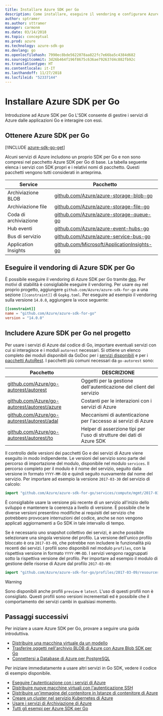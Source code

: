 ```yaml
---
title: Installare Azure SDK per Go
description: Come installare, eseguire il vendoring e configurare Azure SDK per Go.
author: sptramer
ms.author: sttramer
manager: carmonm
ms.date: 03/14/2018
ms.topic: conceptual
ms.prod: azure
ms.technology: azure-sdk-go
ms.devlang: go
ms.openlocfilehash: 7990ec8bde5622078aa822fc7e66ba5c4384d682
ms.sourcegitcommit: 3d26b464f196f8675c636ae792637d4c882fb92c
ms.translationtype: HT
ms.contentlocale: it-IT
ms.lasthandoff: 11/27/2018
ms.locfileid: "52337144"
---
```

# <a name="install-the-azure-sdk-for-go"></a>Installare Azure SDK per Go

Introduzione ad Azure SDK per Go L'SDK consente di gestire i servizi di Azure dalle applicazioni Go e interagire con essi.

## <a name="get-the-azure-sdk-for-go"></a>Ottenere Azure SDK per Go

[!INCLUDE [azure-sdk-go-get](includes/azure-sdk-go-get.md)]

Alcuni servizi di Azure includono un proprio SDK per Go e non sono compresi nel pacchetto Azure SDK per Go di base. La tabella seguente elenca i servizi con SDK propri e i relativi nomi di pacchetto. Questi pacchetti vengono tutti considerati in anteprima.

| Service | Pacchetto |
|---------|---------|
| Archiviazione BLOB | [github.com/Azure/azure-storage-blob-go](https://github.com/Azure/azure-storage-blob-go) |
| Archiviazione file | [github.com/Azure/azure-storage-file-go](https://github.com/Azure/azure-storage-file-go) |
| Coda di archiviazione | [github.com/Azure/azure-storage-queue-go](https://github.com/Azure/azure-storage-queue-go) |
| Hub eventi | [github.com/Azure/azure-event-hubs-go](https://github.com/Azure/azure-event-hubs-go) |
| Bus di servizio | [github.com/Azure/azure-service-bus-go](https://github.com/Azure/azure-service-bus-go) |
| Application Insights | [github.com/Microsoft/ApplicationInsights-go](https://github.com/Microsoft/ApplicationInsights-go) |

## <a name="vendor-the-azure-sdk-for-go"></a>Eseguire il vendoring di Azure SDK per Go

È possibile eseguire il vendoring di Azure SDK per Go tramite [dep](https://github.com/golang/dep). Per motivi di stabilità è consigliabile eseguire il vendoring. Per usare `dep` nel proprio progetto, aggiungere `github.com/Azure/azure-sdk-for-go` a una sezione `[[constraint]]` di `Gopkg.toml`. Per eseguire ad esempio il vendoring sulla versione `14.0.0`, aggiungere la voce seguente:

```toml
[[constraint]]
name = "github.com/Azure/azure-sdk-for-go"
version = "14.0.0"
```

## <a name="include-the-azure-sdk-for-go-in-your-project"></a>Includere Azure SDK per Go nel progetto

Per usare i servizi di Azure dal codice di Go, importare eventuali servizi con cui si interagisce e i moduli `autorest` necessari.
Si ottiene un elenco completo dei moduli disponibili da GoDoc per i [servizi disponibili](https://godoc.org/github.com/Azure/azure-sdk-for-go) e per i [pacchetti AutoRest](https://godoc.org/github.com/Azure/go-autorest). I pacchetti più comuni necessari da `go-autorest` sono:

| Pacchetto | DESCRIZIONE |
|---------|-------------|
| [github.com/Azure/go-autorest/autorest][autorest] | Oggetti per la gestione dell'autenticazione del client del servizio |
| [github.com/Azure/go-autorest/autorest/azure][autorest/azure] | Costanti per le interazioni con i servizi di Azure |
| [github.com/Azure/go-autorest/autorest/adal][autorest/adal] | Meccanismi di autenticazione per l'accesso ai servizi di Azure |
| [github.com/Azure/go-autorest/autorest/to][autorest/to] | Helper di asserzione tipi per l'uso di strutture dei dati di Azure SDK |

[autorest]: https://godoc.org/github.com/Azure/go-autorest/autorest
[autorest/azure]: https://godoc.org/github.com/Azure/go-autorest/autorest/azure
[autorest/adal]: https://godoc.org/github.com/Azure/go-autorest/autorest/adal
[autorest/to]: https://godoc.org/github.com/Azure/go-autorest/autorest/to

Il controllo delle versioni dei pacchetti Go e dei servizi di Azure viene eseguito in modo indipendente. Le versioni del servizio sono parte del percorso di importazione del modulo, disponibile nel modulo `services`. Il percorso completo per il modulo è il nome del servizio, seguito dalla versione in formato `YYYY-MM-DD` e quindi seguito nuovamente dal nome del servizio. Per importare ad esempio la versione `2017-03-30` del servizio di calcolo:

```go
import "github.com/Azure/azure-sdk-for-go/services/compute/mgmt/2017-03-30/compute"
```

È consigliabile usare la versione più recente di un servizio all'inizio dello sviluppo e mantenere la coerenza a livello di versione.
È possibile che le diverse versioni presentino modifiche ai requisiti del servizio che potrebbero provocare interruzioni del codice, anche se non vengono applicati aggiornamenti a Go SDK in tale intervallo di tempo.

Se è necessario uno snapshot collettivo dei servizi, è anche possibile selezionare una singola versione del profilo. La versione dell'unico profilo bloccato è ora `2017-03-09`, che potrebbe non includere le funzionalità più recenti dei servizi. I profili sono disponibili nel modulo `profiles`, con la rispettiva versione in formato `YYYY-MM-DD`. I servizi vengono raggruppati sotto la rispettiva versione del profilo. Per importare ad esempio il modulo di gestione delle risorse di Azure dal profilo `2017-03-09`:

```go
import "github.com/Azure/azure-sdk-for-go/profiles/2017-03-09/resources/mgmt/resources"
```

> [!WARNING]
> Sono disponibili anche profili `preview` e `latest`. L'uso di questi profili non è consigliato. Questi profili sono versioni incrementali ed è possibile che il comportamento dei servizi cambi in qualsiasi momento.

## <a name="next-steps"></a>Passaggi successivi

Per iniziare a usare Azure SDK per Go, provare a seguire una guida introduttiva.

* [Distribuire una macchina virtuale da un modello](azure-sdk-go-qs-vm.md)
* [Trasferire oggetti nell'archivio BLOB di Azure con Azure Blob SDK per Go](/azure/storage/blobs/storage-quickstart-blobs-go?toc=%2fgo%2fazure%2ftoc.json)
* [Connettersi a Database di Azure per PostgreSQL](/azure/postgresql/connect-go?toc=%2fgo%2fazure%2ftoc.json)

Per iniziare immediatamente a usare altri servizi in Go SDK, vedere il codice di esempio disponibile.

* [Eseguire l'autenticazione con i servizi di Azure](https://github.com/Azure-Samples/azure-sdk-for-go-samples/tree/master/internal/iam)
* [Distribuire nuove macchine virtuali con l'autenticazione SSH](https://github.com/Azure-Samples/azure-sdk-for-go-samples/tree/master/compute)
* [Distribuire un'immagine del contenitore in Istanze di contenitore di Azure](https://github.com/Azure-Samples/azure-sdk-for-go-samples/tree/master/containerinstance)
* [Creare un cluster nel servizio Kubernetes di Azure](https://github.com/Azure-Samples/azure-sdk-for-go-samples/tree/master/containerservice)
* [Usare i servizi di Archiviazione di Azure](https://github.com/Azure-Samples/azure-sdk-for-go-samples/tree/master/storage)
* [Tutti gli esempi per Azure SDK per Go](https://github.com/azure-samples/azure-sdk-for-go-samples)
